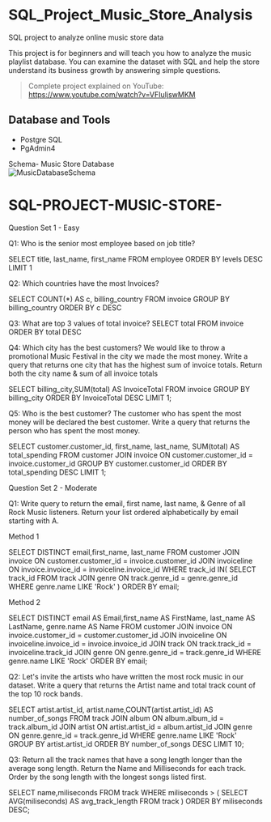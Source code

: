# SQL_Project_Music_Store_Analysis
SQL project to analyze online music store data

This project is for beginners and will teach you how to analyze the music playlist database. You can examine the dataset with SQL and help the store understand its business growth by answering simple questions.

> Complete project explained on YouTube: https://www.youtube.com/watch?v=VFIuIjswMKM

## Database and Tools
* Postgre SQL
* PgAdmin4

Schema- Music Store Database  
![MusicDatabaseSchema](https://user-images.githubusercontent.com/112153548/213707717-bfc9f479-52d9-407b-99e1-e94db7ae10a3.png)

# SQL-PROJECT-MUSIC-STORE-
Question Set 1 - Easy 

 Q1: Who is the senior most employee based on job title? 

SELECT title, last_name, first_name 
FROM employee
ORDER BY levels DESC
LIMIT 1


 Q2: Which countries have the most Invoices? 

SELECT COUNT(*) AS c, billing_country 
FROM invoice
GROUP BY billing_country
ORDER BY c DESC


 Q3: What are top 3 values of total invoice? 
SELECT total 
FROM invoice
ORDER BY total DESC


 Q4: Which city has the best customers? We would like to throw a promotional Music Festival in the city we made the most money. 
Write a query that returns one city that has the highest sum of invoice totals. 
Return both the city name & sum of all invoice totals 

SELECT billing_city,SUM(total) AS InvoiceTotal
FROM invoice
GROUP BY billing_city
ORDER BY InvoiceTotal DESC
LIMIT 1;


Q5: Who is the best customer? The customer who has spent the most money will be declared the best customer. 
Write a query that returns the person who has spent the most money.

SELECT customer.customer_id, first_name, last_name, SUM(total) AS total_spending
FROM customer
JOIN invoice ON customer.customer_id = invoice.customer_id
GROUP BY customer.customer_id
ORDER BY total_spending DESC
LIMIT 1;




 Question Set 2 - Moderate 

 Q1: Write query to return the email, first name, last name, & Genre of all Rock Music listeners. 
Return your list ordered alphabetically by email starting with A. 

Method 1 

SELECT DISTINCT email,first_name, last_name
FROM customer
JOIN invoice ON customer.customer_id = invoice.customer_id
JOIN invoiceline ON invoice.invoice_id = invoiceline.invoice_id
WHERE track_id IN(
	SELECT track_id FROM track
	JOIN genre ON track.genre_id = genre.genre_id
	WHERE genre.name LIKE 'Rock'
)
ORDER BY email;


 Method 2 

SELECT DISTINCT email AS Email,first_name AS FirstName, last_name AS LastName, genre.name AS Name
FROM customer
JOIN invoice ON invoice.customer_id = customer.customer_id
JOIN invoiceline ON invoiceline.invoice_id = invoice.invoice_id
JOIN track ON track.track_id = invoiceline.track_id
JOIN genre ON genre.genre_id = track.genre_id
WHERE genre.name LIKE 'Rock'
ORDER BY email;


 Q2: Let's invite the artists who have written the most rock music in our dataset. 
Write a query that returns the Artist name and total track count of the top 10 rock bands. 

SELECT artist.artist_id, artist.name,COUNT(artist.artist_id) AS number_of_songs
FROM track
JOIN album ON album.album_id = track.album_id
JOIN artist ON artist.artist_id = album.artist_id
JOIN genre ON genre.genre_id = track.genre_id
WHERE genre.name LIKE 'Rock'
GROUP BY artist.artist_id
ORDER BY number_of_songs DESC
LIMIT 10;


 Q3: Return all the track names that have a song length longer than the average song length. 
Return the Name and Milliseconds for each track. Order by the song length with the longest songs listed first. 

SELECT name,miliseconds
FROM track
WHERE miliseconds > (
	SELECT AVG(miliseconds) AS avg_track_length
	FROM track )
ORDER BY miliseconds DESC;
